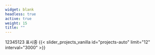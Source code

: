 ```yaml
---
widget: blank
headless: true
active: true
weight: 15
title: ""
---
```

12345123 표시중
{{< slider_projects_vanilla id="projects-auto" limit="12" interval="3000" >}}
